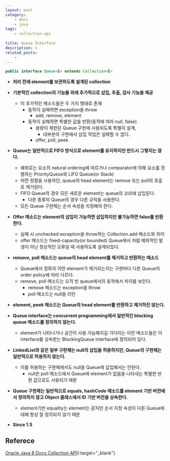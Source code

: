 ```yaml
---
layout: post
category:
    - docs
    - java
tags:
    - collection-api
    
title: Queue Interface
description: >
related_posts:
    - 
---
```

<!-- blank -->

```java
public interface Queue<E> extends Collection<E>
```

* **처리 전에 element를 보관하도록 설계된 collection**
* **기본적인 collection의 기능들 외에 추가적으로 삽입, 추출, 검사 기능을 제공**
  * 이 추가적인 메소드들은 두 가지 형태로 존재
    * 동작이 실패하면 exception을 throw
      * add, remove, element
    * 동작이 실패하면 특별한 값을 반환(동작에 따라 null, false)
      * 용량이 제한된 Queue 구현에 사용되도록 특별히 설계,
        * 대부분의 구현에서 삽입 작업은 실패할 수 없다.
      * offer, poll, peek
* **Queue는 일반적으로 FIFO 방식으로 element를 유지하지만 반드시 그렇지는 않다.**
  * 예외로는 요소의 natural ordering에 따르거나 comparator에 의해 요소를 정렬하는 PriorityQueue와 LIFO Queue(or Stack)
  * 어떤 정렬을 사용하던, queue의 head element는 remove 또는 poll의 호출로 제거된다.
  * FIFO Queue의 경우 모든 새로운 element는 queue의 꼬리에 삽입된다.
    * 다른 종류의 Queue의 경우 다른 규칙을 사용한다.
  * 모든 Queue 구현체는 순서 속성을 지정해야 한다.

* **Offer 메소드는 element의 삽입이 가능하면 삽입하지만 불가능하면 false를 반환한다.**
  * 실패 시 unchecked exception을 throw하는 Collection.add 메소드와 차이
  * offer 메소드는 fixed-capacity(or bounded) Queue에서 처럼 예외적인 발생이 아닌 정상적인 오류일 때 사용하도록 설계되었다.

* **remove, poll 메소드는 queue의 head element를 제거하고 반환하는 메소드**
  * Queue에서 정확히 어떤 element가 제거되는지는 구현마다 다른 Queue의 order policy에 따라 다르다.
  * remove, poll 메소드는 오직 빈 queue에서의 동작에서 차이를 보인다.
    * remove 메소드는 exception을 throw
    * poll 메소드는 null을 리턴
* **element, peek 메소드는 Queue의 head element를 반환하고 제거하진 않는다.**
* **Queue interface는  concurrent programming에서 일반적인 blocking queue 메소드를 정의하지 않는다.**
  * element가 나타나거나 공간이 사용 가능해지길 기다리는 이런 메소드들은 이 interface를 상속받는 BlockingQueue interface에 정의되어 있다.

* **LinkedList와 같은 일부 구현체는 null의 삽입을 허용하지만, Queue의 구현체는 일반적으로 허용하지 않는다.**
  * 이를 허용하는 구현체에서도 null을 Queue에 삽입해서는 안된다.
    * null은 poll 메소드에서 Queue에 element가 없음을 나타내는 특별한 반환 값으로도 사용되기 때문
* **Queue 구현체는 일반적으로 equals, hashCode 메소드를 element 기반 버전에서 정의하지 않고 Object 클래스에서 ID 기반 버전을 상속한다.**
  * element기반 equality는 element는 같지만 순서 지정 속성이 다른 Queue에 대해 항상 잘 정의되지 않기 때문
* **Since 1.5**

## Referece
[Oracle Java 8 Docs Collection API](https://docs.oracle.com/javase/8/docs/api/java/util/Collection.html){:target="_blank"}